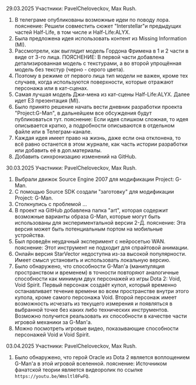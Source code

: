 29.03.2025
	Участники: PavelCheloveckov, Max Rush.
1. В телеграме опубликованы возможные идеи по поводу лора.
	пояснение: Решили совместить сюжет "Interstellar"и предыдущих частей Half-Life,
	в том числе и Half-Life:ALYX.
2. Была предложена идея использовать контент из Missing Information (MI).
3. Рассмотрели, как выглядит модель Гордона Фримена в 1 и 2 части в виде от 3-го лица.
	ПОЯСНЕНИЕ: В первой части добавлена детализированная модель с текстурами, а во второй 
	упрощённая модель без текстур (черно - серого цвета).
4. Поэтому в режиме от первого лица тип модели не важен, кроме тех случаев, когда используются поверхности, которые отражают персонажа или в кат-сценах.
5. Самая лучшая модель Джи-мена из кат-сцены Half-Life:ALYX. Далее идет E3 презентация (MI).
6. Было принято решение начать вести дневник разработки проекта "Project:G-Man", в дальнейшем все обсуждения будут публиковаться тут.
	пояснение:  Если идея слишком сложная, то идея описывается кратко, а подробности описываются в отдельном файле или в Телеграм-канале.
7. Каждая идея имеет право на жизнь, даже если она отклонена, то всё равно останется в этом журнале, как часть истории разработки или добавить её в доп.материалы.
8. Добавить синхронизацию изменений на GitHub.

30.03.2025
	Участники: PavelCheloveckov, Max Rush.
1. Выбрали движок Source Engine 2007 для модификации Project: G-Man.
2. С помощью Source SDK создали "заготовку" для модификации Project: G-Man.
3. Столкнулись с проблемой …
4. В проект на GitHub добавлена папка "art", которая содержит возможные варианты образа G-Man, которые могут быть использованы для экспериментальной версии 2-Д.
	пояснение: Эта версия может быть потенциальным портом на мобильные устройства.
5. Был проведён неудачный эксперимент с нейросетью WAN.
	пояснение: Этот инструмент не подходит для спрайтовой анимации.
6. Онлайн версия StarVector недоступна из-за высокой популярности. Имеет смысл установить и использовать локальную версию.
7. Было обнаружено, что способности G-Man'а (манипуляция пространством и временем) в точности повторяют аналогичные способности как минимум двух персонажей из игры Dota 2: Void, Void Spirit. Первый персонаж создаёт купол, который временно останавливает течение времени во всем пространстве внутри этого купола, кроме самого персонажа Void. Второй персонаж имеет возможность исчезать из текущего измерения и появляться в выбранной точке без каких либо технических инструментов. Возможно получится  реальзовать их способности в качестве части игровой механики за G-Man'а.
8. Можно посмотреть игровые видео, показывающие способности персонажей Void и Void Spirit.

03.04.2025
	Участники: PavelCheloveckov, Max Rush.
1. Было обнаружено, что герой Oracle из Dota 2 является воплощением G-Man'а в этой игровой вселенной.
	пояснение: Источником фанатской теории является видеоролик по ссылке `https://youtu.be/Wmsltl0FwFQ`.
